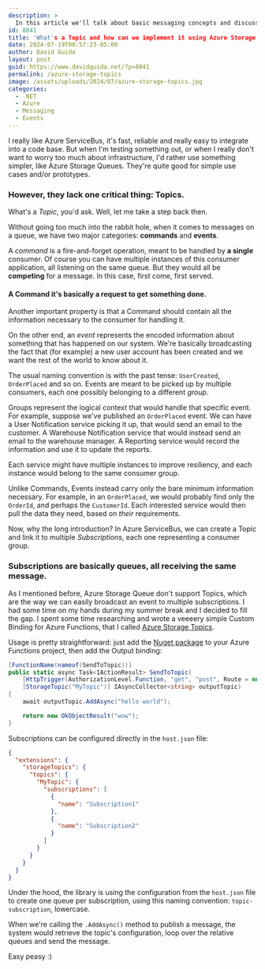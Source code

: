 ```yaml
---
description: > 
  In this article we'll talk about basic messaging concepts and discuss what Topics are and how they can be implemented using Azure Storage Queues.
id: 8041
title: 'What's a Topic and how can we implement it using Azure Storage Queues?'
date: 2024-07-19T00:57:23-05:00
author: David Guida
layout: post
guid: https://www.davidguida.net/?p=8041
permalink: /azure-storage-topics
image: /assets/uploads/2024/07/azure-storage-topics.jpg
categories:  
  - .NET
  - Azure
  - Messaging
  - Events
---
```


I really like Azure ServiceBus, it's fast, reliable and really easy to integrate into a code base. But when I'm testing something out, or when I really don't want to worry too much about infrastructure, I'd rather use something simpler, like Azure Storage Queues. They're quite good for simple use cases and/or prototypes. 

### However, they lack one critical thing: Topics.

What's a _Topic_, you'd ask. Well, let me take a step back then.

Without going too much into the rabbit hole, when it comes to messages on a queue, we have two major categories: **commands** and **events**.

A *command* is a fire-and-forget operation, meant to be handled by **a single** consumer. Of course you can have multiple instances of this consumer application, all listening on the same queue. But they would all be **competing** for a message. In this case, first come, first served. 
#### A Command it's basically a request to get something done.

Another important property is that a Command should contain all the information necessary to the consumer for handling it.

On the other end, an *event* represents the encoded information about something that has happened on our system. We're basically broadcasting the fact that (for example) a new user account has been created and we want the rest of the world to know about it.

The usual naming convention is with the past tense: `UserCreated`, `OrderPlaced` and so on.
Events are meant to be picked up by multiple consumers, each one possibly belonging to a different *group*. 

Groups represent the logical context that would handle that specific event. For example, suppose we've published an `OrderPlaced` event. We can have a User Notification service picking it up, that would send an email to the customer. A Warehouse Notification service that would instead send an email to the warehouse manager. A Reporting service would record the information and use it to update the reports.

Each service might have multiple instances to improve resiliency, and each instance would belong to the same consumer group.

Unlike Commands, Events instead carry only the bare minimum information necessary. For example, in an `OrderPlaced`, we would probably find only the `OrderId`, and perhaps the `CustomerId`. Each interested service would then pull the data they need, based on _their_ requirements.

Now, why the long introduction? In Azure ServiceBus, we can create a Topic and link it to multiple *Subscriptions*, each one representing a consumer group. 

### Subscriptions are basically queues, all receiving the same message. 

As I mentioned before, Azure Storage Queue don't support Topics, which are the way we can easily broadcast an event to multiple subscriptions. I had some time on my hands during my summer break and I decided to fill the gap.
I spent some time researching and wrote a veeeery simple Custom Binding for Azure Functions, that I called <a href='https://github.com/mizrael/AzureStorageTopics' target='_blank'>Azure Storage Topics</a>.

Usage is pretty straightforward: just add the <a href='https://www.nuget.org/packages/AzureStorageTopics/' target='_blank'>Nuget package</a> to your Azure Functions project, then add the Output binding: 

```csharp
[FunctionName(nameof(SendToTopic))]
public static async Task<IActionResult> SendToTopic(
    [HttpTrigger(AuthorizationLevel.Function, "get", "post", Route = null)] HttpRequest req,
    [StorageTopic("MyTopic")] IAsyncCollector<string> outputTopic)
{
    await outputTopic.AddAsync("hello world");

    return new OkObjectResult("wow");
}
```

Subscriptions can be configured directly in the `host.json` file:
```json
{
  "extensions": {
    "storageTopics": {
      "topics": {
        "MyTopic": {
          "subscriptions": [
            {
              "name": "Subscription1"
            },
            {
              "name": "Subscription2"
            }
          ]
        }
      }
    }
  }
}
```

Under the hood, the library is using the configuration from the `host.json` file to create one queue per subscription, using this naming convention: `topic-subscription`, lowercase.

When we're calling the `.AddAsync()` method to publish a message, the system would retrieve the topic's configuration, loop over the relative queues and send the message. 

Easy peasy :)
